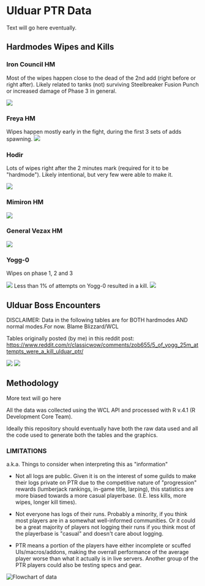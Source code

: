 # Ulduar PTR Data

Text will go here eventually.

## Hardmodes Wipes and Kills

### Iron Council HM

Most of the wipes happen close to the dead of the 2nd add (right before or right after). Likely related to tanks (not) surviving Steelbreaker Fusion Punch or increased damage of Phase 3 in general.

 <img src="img/Iron Council.png" />

### Freya HM
Wipes happen mostly early in the fight, during the first 3 sets of adds spawning.
 <img src="img/Freya HM plot1.png" />

### Hodir 
Lots of wipes right after the 2 minutes mark (required for it to be "hardmode"). Likely intentional, but very few were able to make it.

 <img src="img/Hodir plot1.png" />


### Mimiron HM 

 <img src="img/mimiron_plot.png" />

### General Vezax HM 

 <img src="img/vez_plot,png" />


### Yogg-0

Wipes on phase 1, 2 and 3

 <img src="img/Yogg 0 HM plot1.png" />
 Less than 1% of attempts on Yogg-0 resulted in a kill.
 <img src="img/Yogg Table1.png" />


## Ulduar Boss Encounters

DISCLAIMER: Data in the following tables are for BOTH hardmodes AND normal modes.For now.
Blame Blizzard/WCL

Tables originally posted (by me) in this reddit post:
https://www.reddit.com/r/classicwow/comments/zob655/5_of_yogg_25m_attempts_were_a_kill_ulduar_ptr/

 <img src="img/Table1.png" />
 <img src="img/Table2.png" />

## Methodology

More text will go here

All the data was collected using the WCL API and processed with R v.4.1 (R Development Core Team).

Ideally this repository should eventually have both the raw data used and all the code used to generate both the tables and the graphics.

### LIMITATIONS

a.k.a. Things to consider when interpreting this as "information"


- Not all logs are public. Given it is on the interest of some guilds to make their logs private on PTR due to the competitive nature of "progression" rewards (lumberjack rankings, in-game title, larping), this statistics are more biased towards a more casual playerbase. (I.E. less kills, more wipes, longer kill times).


- Not everyone has logs of their runs. Probably a minority, if you think most players are in a somewhat well-informed communities. Or it could be a great majority of players not logging their runs if you think most of the playerbase is "casual" and doesn't care about logging.


- PTR  means a portion of the players have either incomplete or scuffed UIs/macros/addons, making the overrall performance of the average player worse than what it actually is in live servers. Another group of the PTR players could also be testing specs and gear.


![Flowchart of data](img/flowchart.jpeg)

